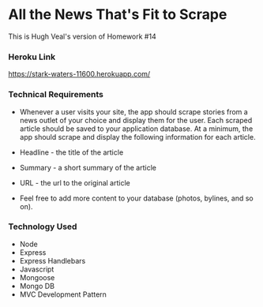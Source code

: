 # All the News That's Fit to Scrape

This is Hugh Veal's version of Homework #14

### Heroku Link
 https://stark-waters-11600.herokuapp.com/
 


### Technical Requirements
- Whenever a user visits your site, the app should scrape stories from a news outlet of your choice and display them for the user. 
Each scraped article should be saved to your application database. At a minimum, the app should scrape and display the following
information for each article.
 * Headline - the title of the article

 * Summary - a short summary of the article

 * URL - the url to the original article

 * Feel free to add more content to your database (photos, bylines, and so on).


### Technology Used
- Node
- Express
- Express Handlebars
- Javascript
- Mongoose
- Mongo DB
- MVC Development Pattern
